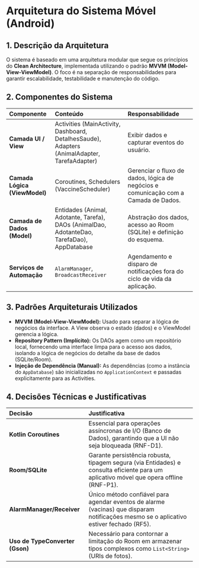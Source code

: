 # Arquitetura do Sistema Móvel (Android)

## 1. Descrição da Arquitetura

O sistema é baseado em uma arquitetura modular que segue os princípios do **Clean Architecture**, implementada utilizando o padrão **MVVM (Model-View-ViewModel)**. O foco é na separação de responsabilidades para garantir escalabilidade, testabilidade e manutenção do código.

## 2. Componentes do Sistema

| Componente | Conteúdo | Responsabilidade |
| :--- | :--- | :--- |
| **Camada UI / View** | Activities (MainActivity, Dashboard, DetalhesSaude), Adapters (AnimalAdapter, TarefaAdapter) | Exibir dados e capturar eventos do usuário. |
| **Camada Lógica (ViewModel)** | Coroutines, Schedulers (VaccineScheduler) | Gerenciar o fluxo de dados, lógica de negócios e comunicação com a Camada de Dados. |
| **Camada de Dados (Model)** | Entidades (Animal, Adotante, Tarefa), DAOs (AnimalDao, AdotanteDao, TarefaDao), AppDatabase | Abstração dos dados, acesso ao Room (SQLite) e definição do esquema. |
| **Serviços de Automação** | `AlarmManager`, `BroadcastReceiver` | Agendamento e disparo de notificações fora do ciclo de vida da aplicação. |

## 3. Padrões Arquiteturais Utilizados

* **MVVM (Model-View-ViewModel):** Usado para separar a lógica de negócios da interface. A View observa o estado (dados) e o ViewModel gerencia a lógica.
* **Repository Pattern (Implícito):** Os DAOs agem como um repositório local, fornecendo uma interface limpa para o acesso aos dados, isolando a lógica de negócios do detalhe da base de dados (SQLite/Room).
* **Injeção de Dependência (Manual):** As dependências (como a instância do `AppDatabase`) são inicializadas no `ApplicationContext` e passadas explicitamente para as Activities.

## 4. Decisões Técnicas e Justificativas

| Decisão | Justificativa |
| :--- | :--- |
| **Kotlin Coroutines** | Essencial para operações assíncronas de I/O (Banco de Dados), garantindo que a UI não seja bloqueada (RNF-D1). |
| **Room/SQLite** | Garante persistência robusta, tipagem segura (via Entidades) e consulta eficiente para um aplicativo móvel que opera offline (RNF-P1). |
| **AlarmManager/Receiver** | Único método confiável para agendar eventos de alarme (vacinas) que disparam notificações mesmo se o aplicativo estiver fechado (RF5). |
| **Uso de TypeConverter (Gson)** | Necessário para contornar a limitação do Room em armazenar tipos complexos como `List<String>` (URIs de fotos). |